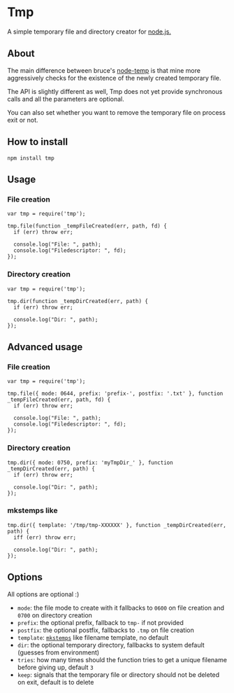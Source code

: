 # Tmp

A simple temporary file and directory creator for [node.js.][1]

## About

The main difference between bruce's [node-temp][2] is that mine more
aggressively checks for the existence of the newly created temporary file.

The API is slightly different as well, Tmp does not yet provide synchronous
calls and all the parameters are optional.

You can also set whether you want to remove the temporary file on process exit
or not.

## How to install

    npm install tmp

## Usage

### File creation

    var tmp = require('tmp');

    tmp.file(function _tempFileCreated(err, path, fd) {
      if (err) throw err;

      console.log("File: ", path);
      console.log("Filedescriptor: ", fd);
    });

### Directory creation

    var tmp = require('tmp');

    tmp.dir(function _tempDirCreated(err, path) {
      if (err) throw err;

      console.log("Dir: ", path);
    });

## Advanced usage

### File creation

    var tmp = require('tmp');

    tmp.file({ mode: 0644, prefix: 'prefix-', postfix: '.txt' }, function _tempFileCreated(err, path, fd) {
      if (err) throw err;

      console.log("File: ", path);
      console.log("Filedescriptor: ", fd);
    });

### Directory creation

    tmp.dir({ mode: 0750, prefix: 'myTmpDir_' }, function _tempDirCreated(err, path) {
      if (err) throw err;

      console.log("Dir: ", path);
    });

### mkstemps like

    tmp.dir({ template: '/tmp/tmp-XXXXXX' }, function _tempDirCreated(err, path) {
      iff (err) throw err;

      console.log("Dir: ", path);
    });


## Options

All options are optional :)

  * `mode`: the file mode to create with it fallbacks to `0600` on file creation and `0700` on directory creation
  * `prefix`: the optional prefix, fallback to `tmp-` if not provided
  * `postfix`: the optional postfix, fallbacks to `.tmp` on file creation
  * `template`: [`mkstemps`][3] like filename template, no default
  * `dir`: the optional temporary directory, fallbacks to system default (guesses from environment)
  * `tries`: how many times should the function tries to get a unique filename before giving up, default `3`
  * `keep`: signals that the temporary file or directory should not be deleted on exit, default is to delete

[1]: http://nodejs.org/
[2]: https://github.com/bruce/node-temp
[3]: http://www.kernel.org/doc/man-pages/online/pages/man3/mkstemp.3.html
